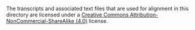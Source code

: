 The transcripts and associated text files that are used for alignment in this directory are licensed under a
[Creative Commons Attribution-NonCommercial-ShareAlike (4.0)][cc-by-nc-sa] license.

[cc-by-nc-sa]: https://creativecommons.org/licenses/by-nc-sa/4.0/
